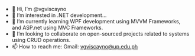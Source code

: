 - 👋 Hi, I’m @vgviscayno
- 👀 I’m interested in .NET development...
- 🌱 I’m currently learning WPF development using MVVM Frameworks, and ASP.net using MVC Frameworks.
- 💞️ I’m looking to collaborate on open-sourced projects related to systems using CRUD operations.
- 📫 How to reach me: Gmail: vgviscayno@up.edu.ph
<!---
vgviscayno/vgviscayno is a ✨ special ✨ repository because its `README.md` (this file) appears on your GitHub profile.
You can click the Preview link to take a look at your changes.
--->
